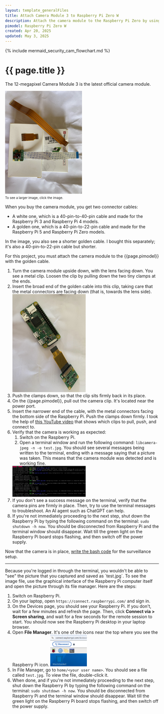 ```yaml
---
layout: template_generalFiles
title: Attach Camera Module 3 to Raspberry Pi Zero W
description: Attach the camera module to the Raspberry Pi Zero by using the golden cable.
pimodel: Raspberry Pi Zero W
created: Apr 20, 2025
updated: May 3, 2025
---
```


{% include mermaid_security_cam_flowchart.md %}

# {{ page.title }}

The 12-megapixel Camera Module 3 is the latest official camera module. 

<a href = "../images/camera_3_cables.jpeg"><img src = "../images/camera_3_cables.jpeg" width="50%" /></a><br/>
<span style="font-size:75%;">To see a larger image, click the image.</span>

When you buy the camera module, you get two connector cables:
-  A white one, which is a 40-pin-to-40-pin cable and made for the Raspberry Pi 3 and Raspberry Pi 4 models.
-  A golden one, which is a 40-pin-to-22-pin cable and made for the Raspberry Pi 5 and Raspberry Pi Zero models.

In the image, you also see a shorter golden cable. I bought this separately; it's also a 40-pin-to-22-pin cable but shorter.

For this project, you must attach the camera module to the {{page.pimodel}} with the golden cable.
 
1.  Turn the camera module upside down, with the lens facing down. You see a metal clip. Loosen the clip by pulling down the two tiny clamps at the ends.
1.  Insert the broad end of the golden cable into this clip, taking care that the metal connectors are facing down (that is, towards the lens side). <img src = "../images/camera3_1.jpeg" width="50%" />
1.  Push the clamps down, so that the clip sits firmly back in its place.
1.  On the {{page.pimodel}}, pull out the camera clip. It's located near the power port.
1.  Insert the narrower end of the cable, with the metal connectors facing the bottom side of the Raspberry Pi. Push the clamps down firmly. I took the help of [this YouTube video](https://www.youtube.com/watch?v=uWOlf4aECC8) that shows which clips to pull, push, and connect to.
1.  Verify that the camera is working as expected:
    1.  Switch on the Raspberry Pi.
	1.  Open a terminal window and run the following command: `libcamera-jpeg -n -o test.jpg`. You should see several messages being written to the terminal, ending with a message saying that a picture was taken. This means that the camera module was detected and is working fine.
	<img src = "../images/libcam_test.png" width="50%" placement="break" />
1.  If you don't see a success message on the terminal, verify that the camera pins are firmly in place. Then, try to use the terminal messages to troubleshoot. An AI agent such as ChatGPT can help.
1.  If you're not immediately proceeding to the next step, shut down the Raspberry Pi by typing the following command on the terminal: `sudo shutdown -h now`. You should be disconnected from Raspberry Pi and the terminal window should disappear.  Wait till the green light on the Raspberry Pi board stops flashing, and then switch off the power supply.

Now that the camera is in place, [write the bash code](bash_security_camera.md) for the surveillance setup.

<hr/>
Because you're logged in through the terminal, you wouldn't be able to "see" the picture that you captured and saved as `test.jpg`. To see the image file, use the graphical interface of the Raspberry Pi computer itself and open the picture through its file manager. Here are the steps:

1.  Switch on Raspberry Pi.
1.  On your laptop, open `https://connect.raspberrypi.com/` and sign in.
1.  On the Devices page, you should see your Raspberry Pi. If you don't, wait for a few minutes and refresh the page.  Then, click **Connect via > Screen sharing**, and wait for a few seconds for the remote session to start. You should now see the Raspberry Pi desktop in your laptop browser.
1.  Open **File Manager**. It's one of the icons near the top where you see the Raspberry Pi icon. 
    <img src = "../images/raspi_gui_menu.png" width="25%" placement = "break"/>
1.  In File Manager, go to `home/<your user name>`. You should see a file called `test.jpg`. To view the file, double-click it.
1.  When done, and if you're not immediately proceeding to the next step, shut down the Raspberry Pi by typing the following command on the terminal: `sudo shutdown -h now`. You should be disconnected from Raspberry Pi and the terminal window should disappear.  Wait till the green light on the Raspberry Pi board stops flashing, and then switch off the power supply.
